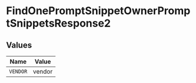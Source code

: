 # FindOnePromptSnippetOwnerPromptSnippetsResponse2


## Values

| Name     | Value    |
| -------- | -------- |
| `VENDOR` | vendor   |